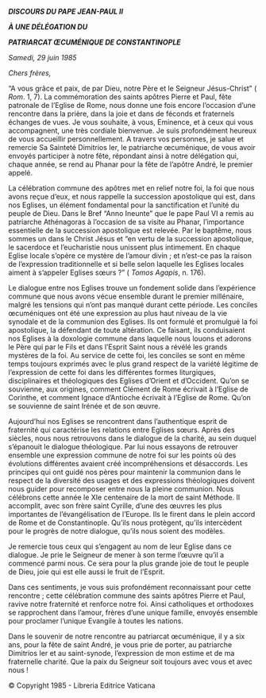 ***DISCOURS DU PAPE JEAN-PAUL II***

***À UNE DÉLÉGATION DU***

***PATRIARCAT ŒCUMÉNIQUE DE CONSTANTINOPLE***

*Samedi, 29 juin 1985*

*Chers frères,*

“A vous grâce et paix, de par Dieu, notre Père et le Seigneur Jésus-Christ” ( *Rom*. 1, 7). La commémoration des saints apôtres Pierre et Paul, fête patronale de l’Eglise de Rome, nous donne une fois encore l’occasion d’une rencontre dans la prière, dans la joie et dans de féconds et fraternels échanges de vues. Je vous souhaite, à vous, Eminence, et à ceux qui vous accompagnent, une très cordiale bienvenue. Je suis profondément heureux de vous accueillir personnellement. A travers vos personnes, je salue et remercie Sa Sainteté Dimitrios Ier, le patriarche œcuménique, de vous avoir envoyés participer à notre fête, répondant ainsi à notre délégation qui, chaque année, se rend au Phanar pour la fête de l’apôtre André, le premier appelé.

La célébration commune des apôtres met en relief notre foi, la foi que nous avons reçue d’eux, et nous rappelle la succession apostolique qui est, dans nos Eglises, un élément fondamental pour la sanctification et l’unité du peuple de Dieu. Dans le Bref “Anno Ineunte” que le pape Paul VI a remis au patriarche Athénagoras à l’occasion de sa visite au Phanar, l’importance essentielle de la succession apostolique est relevée. Par le baptême, nous sommes un dans le Christ Jésus et “en vertu de la succession apostolique, le sacerdoce et l’eucharistie nous unissent plus intimement. En chaque Eglise locale s’opère ce mystère de l’amour divin ; et n’est-ce pas la raison de l’expression traditionnelle et si belle selon laquelle les Eglises locales aiment à s’appeler Eglises sœurs ?” ( *Tomos Agapis*, n. 176).

Le dialogue entre nos Eglises trouve un fondement solide dans l’expérience commune que nous avons vécue ensemble durant le premier millénaire, malgré les tensions qui n’ont pas manqué durant cette période. Les conciles œcuméniques ont été une expression au plus haut niveau de la vie synodale et de la communion des Eglises. Ils ont formulé et promulgué la foi apostolique, la défendant de toute altération. Ce faisant, ils conduisaient nos Eglises à la doxologie commune dans laquelle nous louons et adorons le Père qui par le Fils et dans l’Esprit Saint nous a révélé les grands mystères de la foi. Au service de cette foi, les conciles se sont en même temps toujours exprimés avec le plus grand respect de la variété légitime de l’expression de cette foi dans les différentes formes liturgiques, disciplinaires et théologiques des Eglises d’Orient et d’Occident. Qu’on se souvienne, aux origines, comment Clément de Rome écrivait à l’Eglise de Corinthe, et comment Ignace d’Antioche écrivait à l’Eglise de Rome. Qu’on se souvienne de saint Irénée et de son œuvre.

Aujourd’hui nos Eglises se rencontrent dans l’authentique esprit de fraternité qui caractérise les relations entre Eglises sœurs. Après des siècles, nous nous retrouvons dans le dialogue de la charité, au sein duquel s’épanouit le dialogue théologique. Par lui nous essayons de retrouver ensemble une expression commune de notre foi sur les points où des évolutions différentes avaient créé incompréhensions et désaccords. Les principes qui ont guidé nos pères pour maintenir la communion dans le respect de la diversité des usages et des expressions théologiques doivent nous guider pour recomposer entre nous la pleine communion. Nous célébrons cette année le XIe centenaire de la mort de saint Méthode. Il accomplit, avec son frère saint Cyrille, d’une des œuvres les plus importantes de l’évangélisation de l’Europe. Ils le firent dans le plein accord de Rome et de Constantinople. Qu’ils nous protègent, qu’ils intercèdent pour le progrès de notre dialogue, qu’ils nous soient des modèles.

Je remercie tous ceux qui s’engagent au nom de leur Eglise dans ce dialogue. Je prie le Seigneur de mener à son terme l’œuvre qu’il a commencé parmi nous. Ce sera pour la plus grande joie de tout le peuple de Dieu, joie qui est elle aussi le fruit de l’Esprit.

Dans ces sentiments, je vous suis profondément reconnaissant pour cette rencontre ; cette célébration commune des saints apôtres Pierre et Paul, ravive notre fraternité et renforce notre foi. Ainsi catholiques et orthodoxes se rapprochent dans l’amour, frères d’une unique famille, envoyés ensemble pour proclamer l’unique Evangile à toutes les nations.

Dans le souvenir de notre rencontre au patriarcat œcuménique, il y a six ans, pour la fête de saint André, je vous prie de porter, au patriarche Dimitrios Ier et au saint-synode, l’expression de mon estime et de ma fraternelle charité. Que la paix du Seigneur soit toujours avec vous et avec nous !

© Copyright 1985 - Libreria Editrice Vaticana